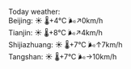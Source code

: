 Today weather:  
Beijing: ☀️ 🌡️+4°C 🌬️↗0km/h  
Tianjin: ☀️ 🌡️+8°C 🌬️↗4km/h  
Shijiazhuang: ☀️ 🌡️+7°C 🌬️↑7km/h  
Tangshan: ☀️ 🌡️+7°C 🌬️→10km/h  
